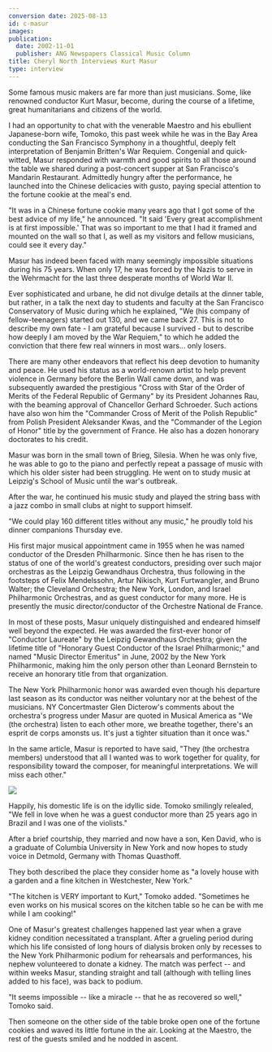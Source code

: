 ```yaml
---
conversion date: 2025-08-13
id: c-masur
images:
publication:
  date: 2002-11-01
  publisher: ANG Newspapers Classical Music Column
title: Cheryl North Interviews Kurt Masur
type: interview
---
```


Some famous music makers are far more than just musicians. Some, like renowned conductor Kurt Masur, become, during the course of a lifetime, great humanitarians and citizens of the world.

I had an opportunity to chat with the venerable Maestro and his ebullient Japanese-born wife, Tomoko, this past week while he was in the Bay Area conducting the San Francisco Symphony in a thoughtful, deeply felt interpretation of Benjamin Britten's War Requiem. Congenial and quick-witted, Masur responded with warmth and good spirits to all those around the table we shared during a post-concert supper at San Francisco's Mandarin Restaurant. Admittedly hungry after the performance, he launched into the Chinese delicacies with gusto, paying special attention to the fortune cookie at the meal's end.

"It was in a Chinese fortune cookie many years ago that I got some of the best advice of my life," he announced. "It said 'Every great accomplishment is at first impossible.' That was so important to me that I had it framed and mounted on the wall so that I, as well as my visitors and fellow musicians, could see it every day."

Masur has indeed been faced with many seemingly impossible situations during his 75 years. When only 17, he was forced by the Nazis to serve in the Wehrmacht for the last three desperate months of World War II.

Ever sophisticated and urbane, he did not divulge details at the dinner table, but rather, in a talk the next day to students and faculty at the San Francisco Conservatory of Music during which he explained, "We (his company of fellow-teenagers) started out 130, and we came back 27. This is not to describe my own fate - I am grateful because I survived - but to describe how deeply I am moved by the War Requiem," to which he added the conviction that there few real winners in most wars... only losers.

There are many other endeavors that reflect his deep devotion to humanity and peace. He used his status as a world-renown artist to help prevent violence in Germany before the Berlin Wall came down, and was subsequently awarded the prestigious "Cross with Star of the Order of Merits of the Federal Republic of Germany" by its President Johannes Rau, with the beaming approval of Chancellor Gerhard Schroeder. Such actions have also won him the "Commander Cross of Merit of the Polish Republic" from Polish President Aleksander Kwas, and the "Commander of the Legion of Honor" title by the government of France. He also has a dozen honorary doctorates to his credit.

Masur was born in the small town of Brieg, Silesia. When he was only five, he was able to go to the piano and perfectly repeat a passage of music with which his older sister had been struggling. He went on to study music at Leipzig's School of Music until the war's outbreak.

After the war, he continued his music study and played the string bass with a jazz combo in small clubs at night to support himself.

"We could play 160 different titles without any music," he proudly told his dinner companions Thursday eve.

His first major musical appointment came in 1955 when he was named conductor of the Dresden Philharmonic. Since then he has risen to the status of one of the world's greatest conductors, presiding over such major orchestras as the Leipzig Gewandhaus Orchestra, thus following in the footsteps of Felix Mendelssohn, Artur Nikisch, Kurt Furtwangler, and Bruno Walter; the Cleveland Orchestra; the New York, London, and Israel Philharmonic Orchestras, and as guest conductor for many more. He is presently the music director/conductor of the Orchestre National de France.

In most of these posts, Masur uniquely distinguished and endeared himself well beyond the expected. He was awarded the first-ever honor of "Conductor Laureate" by the Leipzig Gewandhaus Orchestra; given the lifetime title of "Honorary Guest Conductor of the Israel Philharmonic;" and named "Music Director Emeritus" in June, 2002 by the New York Philharmonic, making him the only person other than Leonard Bernstein to receive an honorary title from that organization.

The New York Philharmonic honor was awarded even though his departure last season as its conductor was neither voluntary nor at the behest of the musicians. NY Concertmaster Glen Dicterow's comments about the orchestra's progress under Masur are quoted in Musical America as "We (the orchestra) listen to each other more, we breathe together, there's an esprit de corps amonsts us. It's just a tighter situation than it once was."

In the same article, Masur is reported to have said, "They (the orchestra members) understood that all I wanted was to work together for quality, for responsibility toward the composer, for meaningful interpretations. We will miss each other."

![](/images/thm-masur.jpg)

Happily, his domestic life is on the idyllic side. Tomoko smilingly relealed, "We fell in love when he was a guest conductor more than 25 years ago in Brazil and I was one of the violists."

After a brief courtship, they married and now have a son, Ken David, who is a graduate of Columbia University in New York and now hopes to study voice in Detmold, Germany with Thomas Quasthoff.

They both described the place they consider home as "a lovely house with a garden and a fine kitchen in Westchester, New York."

"The kitchen is VERY important to Kurt," Tomoko added. "Sometimes he even works on his musical scores on the kitchen table so he can be with me while I am cooking!"

One of Masur's greatest challenges happened last year when a grave kidney condition necessitated a transplant. After a grueling period during which his life consisted of long hours of dialysis broken only by recesses to the New York Philharmonic podium for rehearsals and performances, his nephew volunteered to donate a kidney. The match was perfect -- and within weeks Masur, standing straight and tall (although with telling lines added to his face), was back to podium.

"It seems impossible -- like a miracle -- that he as recovered so well," Tomoko said.

Then someone on the other side of the table broke open one of the fortune cookies and waved its little fortune in the air. Looking at the Maestro, the rest of the guests smiled and he nodded in ascent.
